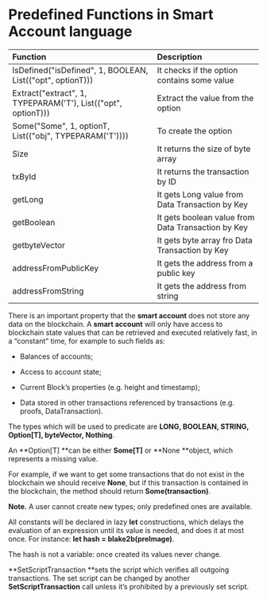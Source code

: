 # Predefined Functions in Smart Account language

| Function | Description |
| :--- | :--- |
| IsDefined\("isDefined", 1, BOOLEAN, List\(\("opt", optionT\)\)\) | It checks if the option contains some value |
| Extract\("extract", 1, TYPEPARAM\('T'\), List\(\("opt", optionT\)\)\) | Extract the value from the option |
| Some\("Some", 1, optionT, List\(\("obj", TYPEPARAM\('T'\)\)\)\) | To create the option |
| Size | It returns the size of byte array |
| txById | It returns the transaction by ID |
| getLong | It gets Long value from Data Transaction by Key |
| getBoolean | It gets boolean value from Data Transaction by Key |
| getbyteVector | It gets byte array fro Data Transaction by Key |
| addressFromPublicKey | It gets the address from a public key |
| addressFromString | It gets the address from string |

There is an important property that the **smart account** does not store any data on the blockchain. A **smart account** will only have access to blockchain state values that can be retrieved and executed relatively fast, in a “constant” time, for example to such fields as:

* Balances of accounts;

* Access to account state;

* Current Block’s properties \(e.g. height and timestamp\);

* Data stored in other transactions referenced by transactions \(e.g. proofs, DataTransaction\).

The types which will be used to predicate are **LONG, BOOLEAN, STRING, Option\[T\], byteVector, Nothing**.

An **Option\[T\] **can be either **Some\[T\]** or **None **object, which represents a missing value.

For example, if we want to get some transactions that do not exist in the blockchain we should receive **None**, but if this transaction is contained in the blockchain, the method should return **Some\(transaction\)**.

**Note.** A user cannot create new types; only predefined ones are available.

All constants will be declared in lazy **let** constructions, which delays the evaluation of an expression until its value is needed, and does it at most once. For instance: **let hash = blake2b\(preImage\)**.

The hash is not a variable: once created its values never change.

**SetScriptTransaction **sets the script which verifies all outgoing transactions. The set script can be changed by another **SetScriptTransaction** call unless it’s prohibited by a previously set script.

